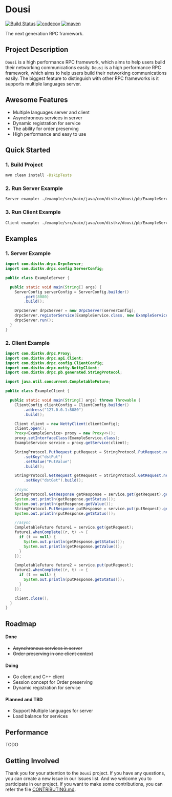 # Dousi
[![Build Status](https://travis-ci.com/jovany-wang/dousi.svg?branch=master)](https://travis-ci.com/jovany-wang/dousi)
[![codecov](https://codecov.io/gh/jovany-wang/dousi/branch/master/graph/badge.svg)](https://codecov.io/gh/djovany-wang/dousi)
[![maven](https://img.shields.io/maven-central/v/com.distkv/dousi.svg)](https://search.maven.org/search?q=com.distkv)

The next generation RPC framework.
## Project Description
`Dousi` is a high performance RPC framework, which aims to help users build their networking communications easily.
`Dousi` is a high performance RPC framework, which aims to help users build their networking communications easily.
The biggest feature to distinguish with other RPC frameworks is it supports multiple languages server.

## Awesome Features
- Multiple languages server and client
- Asynchronous services in server
- Dynamic registration for service
- The ability for order preserving
- High performance and easy to use

## Quick Started
### 1. Build Project
```bash
mvn clean install -DskipTests
```
### 2. Run Server Example
```bash
Server example: ./example/src/main/java/com/distkv/dousi/pb/ExampleServer.java
```
### 3. Run Client Example
```bash
Client example: ./example/src/main/java/com/distkv/dousi/pb/ExampleServer.java
```
## Examples
### 1. Server Example
```java
import com.distkv.drpc.DrpcServer;
import com.distkv.drpc.config.ServerConfig;

public class ExampleServer {

  public static void main(String[] args) {
    ServerConfig serverConfig = ServerConfig.builder()
        .port(8080)
        .build();

    DrpcServer drpcServer = new DrpcServer(serverConfig);
    drpcServer.registerService(ExampleService.class, new ExampleServiceImpl());
    drpcServer.run();
  }
}
```
### 2. Client Example
```java
import com.distkv.drpc.Proxy;
import com.distkv.drpc.api.Client;
import com.distkv.drpc.config.ClientConfig;
import com.distkv.drpc.netty.NettyClient;
import com.distkv.drpc.pb.generated.StringProtocol;

import java.util.concurrent.CompletableFuture;

public class ExampleClient {

  public static void main(String[] args) throws Throwable {
    ClientConfig clientConfig = ClientConfig.builder()
        .address("127.0.0.1:8080")
        .build();

    Client client = new NettyClient(clientConfig);
    client.open();
    Proxy<ExampleService> proxy = new Proxy<>();
    proxy.setInterfaceClass(ExampleService.class);
    ExampleService service = proxy.getService(client);

    StringProtocol.PutRequest putRequest = StringProtocol.PutRequest.newBuilder()
        .setKey("dstPut")
        .setValue("PutValue")
        .build();

    StringProtocol.GetRequest getRequest = StringProtocol.GetRequest.newBuilder()
        .setKey("dstGet").build();

    //sync
    StringProtocol.GetResponse getResponse = service.get(getRequest).get();
    System.out.println(getResponse.getStatus());
    System.out.println(getResponse.getValue());
    StringProtocol.PutResponse putResponse = service.put(putRequest).get();
    System.out.println(putResponse.getStatus());

    //async
    CompletableFuture future1 = service.get(getRequest);
    future1.whenComplete((r, t) -> {
      if (t == null) {
        System.out.println(getResponse.getStatus());
        System.out.println(getResponse.getValue());
      }
    });

    CompletableFuture future2 = service.put(putRequest);
    future2.whenComplete((r, t) -> {
      if (t == null) {
        System.out.println(putResponse.getStatus());
      }
    });

    client.close();
  }
}
```
## Roadmap

#### Done
- ~~Asynchronous services in server~~
- ~~Order preserving in one client context~~

#### Doing
- Go client and C++ client
- Session concept for Order preserving
- Dynamic registration for service

#### Planned and TBD
- Support Multiple languages for server
- Load balance for services

## Performance
TODO

## Getting Involved
Thank you for your attention to the `Dousi` project. If you have any questions, you can create a new issue in our Issues list. And we welcome you to participate in our project. If you want to make some contributions, you can refer the file [CONTRIBUTING.md](https://github.com/dst-project/dousi/blob/master/CONTRIBUTING.md).
